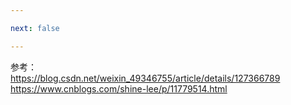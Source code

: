 ```yaml
---

next: false

---
```



<BlogInfo id="21"/>




















参考： <br/>
https://blog.csdn.net/weixin_49346755/article/details/127366789
https://www.cnblogs.com/shine-lee/p/11779514.html



<ActionBox />
